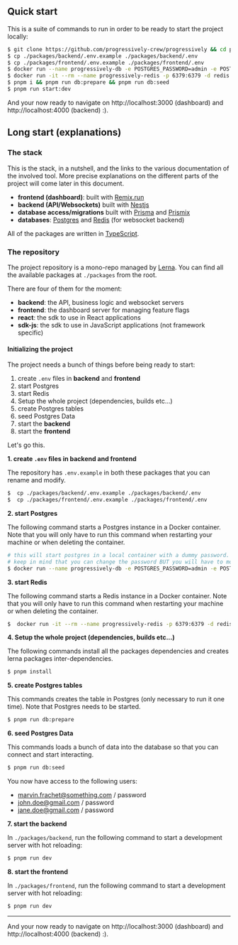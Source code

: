 ## Quick start

This is a suite of commands to run in order to be ready to start the project locally:

```sh
$ git clone https://github.com/progressively-crew/progressively && cd progressively
$ cp ./packages/backend/.env.example ./packages/backend/.env
$ cp ./packages/frontend/.env.example ./packages/frontend/.env
$ docker run --name progressively-db -e POSTGRES_PASSWORD=admin -e POSTGRES_USER=admin -e POSTGRES_DB=progressively -p 5432:5432 -d postgres
$ docker run -it --rm --name progressively-redis -p 6379:6379 -d redis
$ pnpm i && pnpm run db:prepare && pnpm run db:seed
$ pnpm run start:dev
```

And your now ready to navigate on http://localhost:3000 (dashboard) and http://localhost:4000 (backend) :).

## Long start (explanations)

### The stack

This is the stack, in a nutshell, and the links to the various documentation of the involved tool. More precise explanations on the different parts of the project will come later in this document.

- **frontend (dashboard)**: built with [Remix.run](https://remix.run/)
- **backend (API/Websockets)** built with [Nestjs](https://nestjs.com/)
- **database access/migrations** built with [Prisma](https://www.prisma.io/) and [Prismix](https://github.com/jamiepine/prismix)
- **databases**: [Postgres](https://www.postgresql.org/) and [Redis](https://redis.io/) (for websocket backend)

All of the packages are written in [TypeScript](https://www.typescriptlang.org/).

### The repository

The project repository is a mono-repo managed by [Lerna](https://lerna.js.org/). You can find all the available packages at `./packages` from the root.

There are four of them for the moment:

- **backend**: the API, business logic and websocket servers
- **frontend**: the dashboard server for managing feature flags
- **react**: the sdk to use in React applications
- **sdk-js**: the sdk to use in JavaScript applications (not framework specific)

#### Initializing the project

The project needs a bunch of things before being ready to start:

1. create `.env` files in **backend** and **frontend**
2. start Postgres
3. start Redis
4. Setup the whole project (dependencies, builds etc...)
5. create Postgres tables
6. seed Postgres Data
7. start the **backend**
8. start the **frontend**

Let's go this.

**1. create `.env` files in backend and frontend**

The repository has `.env.example` in both these packages that you can rename and modify.

```sh
$  cp ./packages/backend/.env.example ./packages/backend/.env
$  cp ./packages/frontend/.env.example ./packages/frontend/.env
```

**2. start Postgres**

The following command starts a Postgres instance in a Docker container. Note that you will only have to run this command when restarting your machine or when deleting the container.

```sh
# this will start postgres in a local container with a dummy password.
# keep in mind that you can change the password BUT you will have to modify
$ docker run --name progressively-db -e POSTGRES_PASSWORD=admin -e POSTGRES_USER=admin -e POSTGRES_DB=progressively -p 5432:5432 -d postgres
```

**3. start Redis**

The following command starts a Redis instance in a Docker container. Note that you will only have to run this command when restarting your machine or when deleting the container.

```sh
$  docker run -it --rm --name progressively-redis -p 6379:6379 -d redis
```

**4. Setup the whole project (dependencies, builds etc...)**

The following commands install all the packages dependencies and creates lerna packages inter-dependencies.

```sh
$ pnpm install
```

**5. create Postgres tables**

This commands creates the table in Postgres (only necessary to run it one time). Note that Postgres needs to be started.

```sh
$ pnpm run db:prepare
```

**6. seed Postgres Data**

This commands loads a bunch of data into the database so that you can connect and start interacting.

```sh
$ pnpm run db:seed
```

You now have access to the following users:

- marvin.frachet@something.com / password
- john.doe@gmail.com / password
- jane.doe@gmail.com / password

**7. start the backend**

In `./packages/backend`, run the following command to start a development server with hot reloading:

```sh
$ pnpm run dev
```

**8. start the frontend**

In `./packages/frontend`, run the following command to start a development server with hot reloading:

```sh
$ pnpm run dev
```

---

And your now ready to navigate on http://localhost:3000 (dashboard) and http://localhost:4000 (backend) :).
